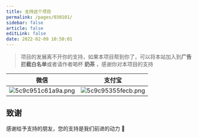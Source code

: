 ```yaml
---
title: 支持这个项目
permalink: /pages/030101/
sidebar: false
article: false
editLink: false
date: 2022-02-09 10:50:01
---
```


> 项目的发展离不开你的支持，如果本项目帮到你了，可以将本站加入到**广告拦截白名单**或者请作者喝杯 **奶茶** ，感谢你对本项目的支持

|   微信  |   支付宝  |
|--- | --- |
|  ![5c9c951c61a9a.png](https://img.el-admin.xin/images/2020/06/25/5c9c951c61a9a.png)   |  ![5c9c95355fecb.png](https://img.el-admin.xin/images/2020/06/25/5c9c95355fecb.png)  |

## 致谢

感谢给予支持的朋友，您的支持是我们前进的动力 🎉
